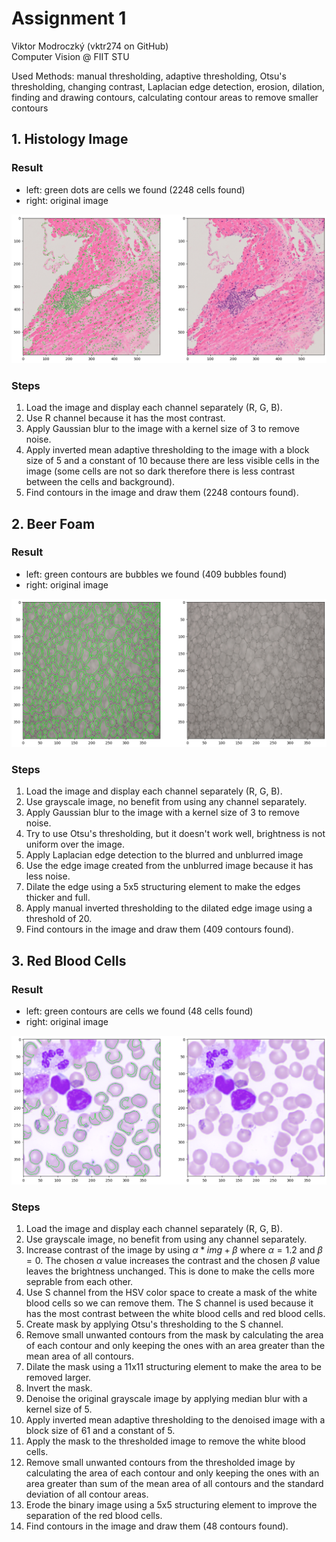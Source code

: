 # Assignment 1

Viktor Modroczký (vktr274 on GitHub)\
Computer Vision @ FIIT STU

Used Methods: manual thresholding, adaptive thresholding, Otsu's thresholding, changing contrast, Laplacian edge detection, erosion, dilation, finding and drawing contours, calculating contour areas to remove smaller contours

## 1. Histology Image

### Result

- left: green dots are cells we found (2248 cells found)
- right: original image

![histology](images/histology_result.png)

### Steps

1. Load the image and display each channel separately (R, G, B).
2. Use R channel because it has the most contrast.
3. Apply Gaussian blur to the image with a kernel size of 3 to remove noise.
4. Apply inverted mean adaptive thresholding to the image with a block size of 5 and a constant of 10 because there are less visible cells in the image (some cells are not so dark therefore there is less contrast between the cells and background).
5. Find contours in the image and draw them (2248 contours found).

## 2. Beer Foam

### Result

- left: green contours are bubbles we found (409 bubbles found)
- right: original image

![beer](images/beer_result.png)

### Steps

1. Load the image and display each channel separately (R, G, B).
2. Use grayscale image, no benefit from using any channel separately.
3. Apply Gaussian blur to the image with a kernel size of 3 to remove noise.
4. Try to use Otsu's thresholding, but it doesn't work well, brightness is not uniform over the image.
5. Apply Laplacian edge detection to the blurred and unblurred image
6. Use the edge image created from the unblurred image because it has less noise.
7. Dilate the edge using a 5x5 structuring element to make the edges thicker and full.
8. Apply manual inverted thresholding to the dilated edge image using a threshold of 20.
9. Find contours in the image and draw them (409 contours found).

## 3. Red Blood Cells

### Result

- left: green contours are cells we found (48 cells found)
- right: original image

![blood](images/blood_result.png)

### Steps

1. Load the image and display each channel separately (R, G, B).
2. Use grayscale image, no benefit from using any channel separately.
3. Increase contrast of the image by using $\alpha * img + \beta$ where $\alpha = 1.2$ and $\beta = 0$. The chosen $\alpha$ value increases the contrast and the chosen $\beta$ value leaves the brightness unchanged. This is done to make the cells more seprable from each other.
4. Use S channel from the HSV color space to create a mask of the white blood cells so we can remove them. The S channel is used because it has the most contrast between the white blood cells and red blood cells.
5. Create mask by applying Otsu's thresholding to the S channel.
6. Remove small unwanted contours from the mask by calculating the area of each contour and only keeping the ones with an area greater than the mean area of all contours.
7. Dilate the mask using a 11x11 structuring element to make the area to be removed larger.
8. Invert the mask.
9. Denoise the original grayscale image by applying median blur with a kernel size of 5.
10. Apply inverted mean adaptive thresholding to the denoised image with a block size of 61 and a constant of 5.
11. Apply the mask to the thresholded image to remove the white blood cells.
12. Remove small unwanted contours from the thresholded image by calculating the area of each contour and only keeping the ones with an area greater than sum of the mean area of all contours and the standard deviation of all contour areas.
13. Erode the binary image using a 5x5 structuring element to improve the separation of the red blood cells.
14. Find contours in the image and draw them (48 contours found).

